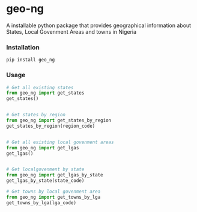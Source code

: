 # geo-ng

A installable python package that provides geographical information about States, Local Govenment Areas and towns in Nigeria


### Installation
`pip install geo_ng`


### Usage
```py
# Get all existing states
from geo_ng import get_states
get_states()


# Get states by region
from geo_ng import get_states_by_region
get_states_by_region(region_code)


# Get all existing local govenment areas
from geo_ng import get_lgas
get_lgas()


# Get localgovenment by state
from geo_ng import get_lgas_by_state
get_lgas_by_state(state_code)

# Get towns by local govenment area
from geo_ng import get_towns_by_lga
get_towns_by_lga(lga_code)
```